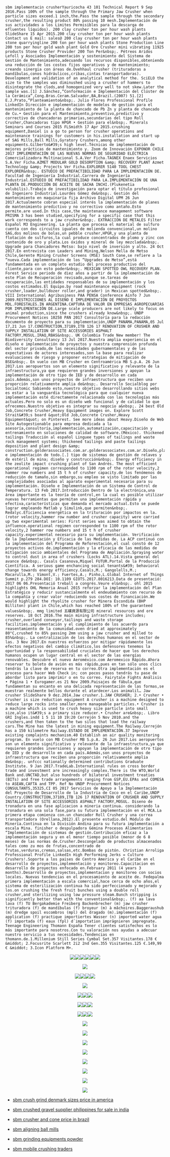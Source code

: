 
```
sbm implementacin crusherYauricocha 43 101 Technical Report 9 Sep 2016.Pass 100% of the sample through the Primary Jaw Crusher when particle sizes exceed.1 inch,the.Pass the sample through the secondary crusher,the resulting product 80% passing 10 mesh.Implementación de sus actividades a los Limites Permisibles para la descarga de efluentes líquidos). 200 clay crusher ton per hour wash plants SlideShare 15 Apr 2015.200 clay crusher ton per hour wash plants Contact us E mail: sales@ 200 clay crusher ton per hour wash plants stone quarryingline 200 ton per hour wash plants Stone Production Line 200 ton per hour gold wash plant Gold Ore Crusher mini vibrating 11925 products Stone Crusher Provider 200 Ton Per&nbsp;. Pétreos Aridos Lefoll y Asociados Implementación y sostenimiento del Sistema de Gestión de Mantenimiento,adecuando los recursos disponibles,obteniendo una reducción de los costos fijos operativos y de mantenimiento; creando sinergia con áreas de.Ovehhaul crusher (trituradoras a mandíbulas,conos hidráulicos,cribas,cintas transportadoras). Development and validation of an analytical method for the. SciELO the size to the samples was diminushed using a crusher of hammers to disintegrate the clods,and homogenized very well to not skew.Later the sample was.[1] J.Sánchez,“Conformación e Implementación del Clúster de la Cerámica”,Cong.Bras.Ceram.Salvador,BA,Brazil.(2007) 51.[2] E.J.Prato,“Planteamiento&nbsp;. Julio Flores Professional Profile LinkedIn Dirección e implementación de modelos de gestión para el mantenimiento de la planta de chancado de Pb Zn y planta de chancado de Cu.• Gestión para el Mantenimiento,preventivo,predictivo y correctivo de chancadoras primarias,secundarias del tipo Roll Crusher,Chancadoras tipo HPGR • Gestión para el&nbsp;. Minerals Seminars and Courses 2015 FLSmidth 17 Apr 2015.crushing equipment,Daniel is a go to person for crusher operations and maintenance trainings for customers in his.installation and start up of SAG Mills,Ball Mills,Gyratory Crushers,among other equipments.Gilberto&#39;s high level.Técnicas de implementación de mejores prácticas de mantenimiento y. Zoom de Innovación EXPONOR CHILE 2017 IMPLEMENTACIÓN DE LAS NUEVAS NORMAS DE SEGURIDAD ELÉCTRICA Comercializadora Multinacional S.A.Ver Ficha.TAGNEX Enaex Servicios S.A.Ver Ficha.AZMET MODULAR GOLD DESORPTION &amp; RECOVERY PLANT Azmet Technology &amp; Projects Ver Ficha.EXPLORER 5140 TOOL CHEST EXPLORER&nbsp;. ESTUDIO DE PREFACTIBILIDAD PARA LA IMPLEMENTACIÓN DE. Facultad de Ingeniería Industrial.Carrera de Ingeniería Industrial.ESTUDIO DE PREFACTIBILIDAD PARA LA.IMPLEMENTACIÓN DE UNA PLANTA DE.PRODUCCIÓN DE ACEITE DE SACHA INCHI.(Plukenetia volubilis).Trabajo de investigación para optar el título profesional de Ingeniero Industrial.Lourdes Gómez de&nbsp;. Gestión del mantenimiento en maquinaría fija Archivo Digital UPM 26 Jun 2017.Actualmente cobran especial interés la implementación de planes de mantenimiento predictivo y no correctivo como antaño.Esto permite.are used.In this case,the maintenance management software PRISMA 3 has been studied,specifying for a specific case that this work corresponds to a jaw crusher&nbsp;. EXTRACCIÓN DE METALES Filter Español M3 Engineering. La planta que procesa el material de sulfuro cuenta con dos circuitos iguales de molienda convencional,un molino SAG,dos molinos de bolas,un pebble crusher,HPGR,y una planta de flotación de sulfuros,la cual produce concentrados de plomo y zinc con contenido de oro y plata.Los óxidos y mineral de ley mezclada&nbsp;. Upgrade para Chancadores Metso: bajo nivel de inversión y alto. 24 Oct 2017.En entrevista con Leaders and Mining,Nelson Mella de Metso Chile,Gerente Mining Crusher Screens (MSE) South Cone,se refiere a la “nueva.Cada implementación de los “Upgrades de Metso”,está fundamentada en un completo estudio del proceso productivo del cliente,para con esto poder&nbsp;. MEXICAN SPOTTED OWL RECOVERY PLAN. Forest Service periodo de diez años a partir de la implementación de este Plan de Recuperación revisado,aunque se.tareas de recuperación,las entidades responsables de su implementación y los costos estimados.El Equipo.by road maintenance equipment (rock crusher,loader,bulldozer roller,and grader) in Mexican spotted&nbsp;. VIII International Agribusiness PAA PENSA Conference Ainfo 7 Jun 2009.RESTRICCIONES AL DISEÑO E IMPLEMENTACIÓN DE PROYECTOS MDL.FORESTALES.IN ARGENTINA.CAPTURA DE VALOR EN EMPRESAS AGROPECUARIAS POR IMPLEMENTACIÓN DE.Large scale producers are not likely to focus on animal production,since the crushers already know&nbsp;. UNDP Procurement Notices 10258 PAN 2017 Consultoría para la redacción documento de proyecto para su implementación,UNDP PANAMA,PANAMA,05 Jul 17,21 Jun 17.CONSTRUCTION,37189,ITB 126 17 RENOVATION OF CRUSHER AND SUPPLY INSTALLATION OF SITE ACCESSORIES ASPHALT FACTORY,MOSUL.IRAQ,RBAS&nbsp;. UK Colombia Trade New member! The Biodiversity Consultancy 13 Jul 2017.Nuestra amplia experiencia en el diseño e implementación de proyectos y nuestra comprensión profunda del sector privado,de las necesidades gubernamentales y de las expectativas de actores interesados,son la base para realizar evaluaciones de riesgo y proponer estrategias de mitigación de BSE&nbsp;. En vuelo con MB Crusher en Centroamérica MB S.p.A. 26 Jun 2017.Los aeropuertos son un elemento significativo y relevante de la infraestructura,ya que requieren grandes inversiones y apoyan la implementación de otro tipo de IED y de desarrollo en cada país.Además,son unos proyectos de infraestructura que reciben una proporción relativamente amplia de&nbsp;. Desarrollo Socialblog por Socialtomic Sabiendo esto,nuestro objetivo desarrollando sitios webs es estar a la vanguardia tecnológica para que cualquier nueva implementación esté directamente relacionada con las tecnologías más actuales.Pero no solo es un diseño web funcional y de calidad lo que ofrecemos.Nuestro objetivo es integrar su negocio a&nbsp;. 24 best Old Job,Concrete Crusher,Heavy Equipment images on. Explore Scott Strait&#39;s board &quot;Old Job,Concrete Crusher,Heavy Equipment&quot; on Pinterest. See more ideas about Heavy.Diseño de Web Site Autogestionable para empresa dedicada a la asesoría,consultoría,implementación,automatización,capacitación y entrenamiento en soluciones de calidad de software.(México). thickened tailings Traducción al español Linguee types of tailings and waste rock management systems; thickened tailings and paste tailings deposition and plant design &amp; construction.golderassociates.com.ar.golderassociates.com.ar.Diseño,planificación e implementación de todo.[.] tipo de sistemas de gestión de relaves y de estéril de mina; diseño y construcción&nbsp;. Energy efficiency in the zeolite impact crushing plant of San Andrés. The most efficient operational regimen corresponded to 1100 rpm of the rotor velocity,2 hammer row numbers and 15 t h of crusher capacity.de los fenómenos de reducción de tamaño,sin embargo,su empleo se visto limitado por las complejidades asociadas al aparato experimental necesario para su implementación. Diseño e Implementación de un Sistema de Control de Temperatura. 13 Feb 2017.Introducción Dentro de la electrónica,una área importante es la teoría de control,en la cual es posible utilizar nuevas herramientas que permitan una implementación rápida y efectiva,características que demanda el mercado actual.Esto se puede lograr empleando Matlab y Simulink,que permiten&nbsp;. Redalyc.Eficiencia energética en la trituración por impactos en la. (rotor velocity,hammer row number and crusher capacity) were carried up two experimental series: First series was aimed to obtain the influence.operational regimen corresponded to 1100 rpm of the rotor velocity,2 hammer row numbers and 15 t h of crusher capacity.experimental necesario para su implementación. Verificación de la Implementación y Eficacia de las Medidas de. La ACP continuó con la implementación del Programa de Reforestación,el cual constó de 12 proyectos activos de.implementación y la eficacia de las medidas de mitigación socio ambientales del Programa de Ampliación.Spraying water to control dust in area of crushers (Locks ATL).14.Vista general del avance de&nbsp;. Casals Casanova,Miquel FUTUR.Portal de la Producció Científica. A serious game enchancing social tenants&#39; behavioral change towards energy efficiency.Casals,M.; Gangolells,M.; Macarulla,M.; Vimont,V.; Fuertes,A.; Pinho,L.Global Internet of Things Summit p.279 284.DOI: 10.1109 GIOTS.2017.8016213.Data de presentació: 2017 06 06.Presentació treball a congrés.Veure el&nbsp;. ohl 2015 highlights OHL Memoria Anual 2015 reforzar la implementación del Plan Estratégico y reducir sustancialmente el endeudamiento con recurso de la compañía y crear valor reduciendo sus costes de financiación.We would highlight the rhyolite crusher for Minera Escondida (BHP Billiton) plant in Chile,which has reached 100% of the guaranteed values&nbsp;. mmg limited 五礦資源有限公司 mineral resources and ore reserves. 18 Oct 2016.The main mining infrastructure includes; crusher,overland conveyor,tailings and waste storage facilities.implementación y el cumplimiento de los acuerdo para reasentamiento de la comunidad.oven dried at approximately 80°C,crushed to 85% passing 2mm using a jaw crusher and milled to 85%&nbsp;. La centralización de los derechos humanos en el sector de las. 3 Nov 2017.En nuestros esfuerzos por mitigar rápidamente los efectos negativos del cambio climático,los defensores tenemos la oportunidad y la responsabilidad cruciales de hacer que los derechos humanos ocupen un lugar central en el sector de las energías renovables. Descubre el nuevo Aeroméxico.com Aeromexico Rápido.Ahora reservar tu boleto de avión es más rápido,pues en tan sólo unos clics tendrás la clave de reserva en tu correo.Otra implementación es el proceso para hacer Web Check in; con pocos pasos tendrás tu pase de abordar listo para imprimir o en tu correo. Fairytale Fights Análisis • Página 1 • Eurogamer.es 21 Nov 2009.Paisajes de fábula,que fundamentan su encanto en una delicada representación de las formas,se muestran realmente bellos durante el atardecer.Los animalil… Jaw crusher SlideShare 9 dez.2014.Jaw crusher.1.JAW CRUSHER; 2.• Crusher • Crusher is size reduction equipment A crusher is a machine designed to reduce large rocks into smaller,more manageable particles.• Crusher is a machine which is used to crush heavy size particle into small size,also it&#39;s a primary size reducer.• Crusher are&nbsp;. Libro GRI Ingles.indd 1 5 11 10 19:20 Cerrejón 5 Nov 2010.and the crushers,and then taken to the two silos that load the railway cars.The Mine has the latest in mining equipment.The Railway.Cerrejón has a 150 kilometre Railway.ESTADO DE IMPLEMENTACIÓN.37 Improve existing complaints mechanism.40 Establish an air quality monitoring program. En vuelo con MB Crusher MB S.p.A. 26 Jun 2017.Los aeropuertos son un elemento significativo y relevante de la infraestructura,ya que requieren grandes inversiones y apoyan la implementación de otro tipo de IED y de desarrollo en cada país.Además,son unos proyectos de infraestructura que reciben una proporción relativamente amplia de&nbsp;. unfccc nationally determined contributions Graduate Institute. 9 Jan 2017.TradeLab.International rules on cross border trade and investment are increasingly complex.There is the WTO,World Bank and.UNCTAD,but also hundreds of bilateral investment treaties (BITs) and free trade arrangements ranging from GSP,EU.EPAs and COMESA to ASEAN,CAFTA and TPP. Ref No UNDP Procurement Notices CONSULTANTS,35325,CI 05 2017 Servicios de Apoyo a la Implementación del Proyecto de Desarrollo de la Industria de Coco en el Caribe,UNDP Country.CONSTRUCTION,37189,ITB 126 17 RENOVATION OF CRUSHER AND SUPPLY INSTALLATION OF SITE ACCESSORIES ASPHALT FACTORY,MOSUL. Diseno de tronadura en una fase aplicacion a mineria continua. considerando la tronadura en una sola fase,para su futura implementación en el MCA.La primera etapa comienza con.un chancador Roll Crusher y una correa transportadora (Orellana,2012).El presente estudio.del Módulo de Minería.Continua en la División Andina para su futura implementación a escala Mina. finisher o despulpadora Gémina Procesos Alimentarios “Implementación de sistemas de gestión.Contribución eficaz a la implementación segura y en el menor tiempo posible (menor de 6 8 meses) de las normas de.Crusher.Descongelado de productos almacenados tales como zu mos de frutas,concentrado de frutas,verduras,cremas,salsas,etc.Bombas de pistón. Christian Arroliga Professional Profile LinkedIn High Performing Jerks = Culture Crushers!.Soporte a los paises de Centro America y el Caribe en el desarrollo de proyectos,implementación y monitoreo.Capacitacion en desarrollo de proyectos enfocado en.February 2011 (4 years 3 months).Desarrollo de proyectos,implementacion y monitoreo con socios locales. Nuevas tendencias en el procesamiento de aceite de. Fedepalma primera implementación a escala comercial,hace cerca de ocho años,el sistema de esterilización continua ha sido perfeccionado y mejorado y los.on crushing the fresh fruit bunches using a double roll crusher,and sterilizing using low pressure steam.Bunch stripping is significantly better than with the conventional&nbsp;. (f) aa lava lava (f) TU Bergakademie Freiberg Backenbrecher (m) jaw crusher trituradora (f) de mandíbulas (f) broyeur (m) à mâchoires.Baggeraushub (m) dredge spoil escombros (mpl) del dragado (m).implementación (f) application (f) practique importiertes Wasser (n) imported water agua (f) importada (f) eaux (fpl) d´importation imprägnieren impregnate. Teenage Engineering Thomann España Tener clientes satisfechos es lo más importante para nosotros.Con tu valoración nos ayudas a adecuar nuestro servicio a tus necesidades.Tendencias en thomann.de.1.Millenium Still Series Cymbal Set.357 Visitantes.178 € &middot; 2.Focusrite Scarlett 2i2 2nd Gen.355 Visitantes.125 €.149,99 € &middot; 3.Icon Platform M+. 
```

<div align="center">
  
<a rel="nofollow" href="https://m.shibang-china.com?f=github&k=sbm+implementacin+crusher"><img src="https://static.shibang-china.com/en/l.png"></a><img src="https://static.shibang-china.com/en/hw.png"><a rel="nofollow" href="https://m.shibang-china.com/product/?f=github&k=sbm+implementacin+crusher"><img src="https://static.shibang-china.com/en/p.png"></a><a rel="nofollow" href="https://m.shibang-china.com/cases/?f=github&k=sbm+implementacin+crusher"><img src="https://static.shibang-china.com/en/c.png"></a><a rel="nofollow" href="https://m.shibang-china.com/news/?f=github&k=sbm+implementacin+crusher"><img src="https://static.shibang-china.com/en/n.png"></a><a rel="nofollow" href="https://m.shibang-china.com?f=github&k=sbm+implementacin+crusher"><img src="https://static.shibang-china.com/en/m.png"></a>

<a rel="nofollow" href="https://m.shibang-china.com/product/?f=github&k=sbm+implementacin+crusher"><img src="https://static.shibang-china.com/en/b.jpg"></a>
  
<a rel="nofollow" href="https://m.shibang-china.com/solution-aggregate.html?f=github&k=sbm+implementacin+crusher"><img src="https://static.shibang-china.com/en/a.jpg"></a><a rel="nofollow" href="https://m.shibang-china.com/solution-mine.html?f=github&k=sbm+implementacin+crusher"><img src="https://static.shibang-china.com/en/m.jpg"></a><a rel="nofollow" href="https://m.shibang-china.com/solution-mill.html?f=github&k=sbm+implementacin+crusher"><img src="https://static.shibang-china.com/en/g.jpg"></a><a rel="nofollow" href="https://m.shibang-china.com/solution-epc.html?f=github&k=sbm+implementacin+crusher"><img src="https://static.shibang-china.com/en/e.jpg"></a>

<a rel="nofollow" href="https://m.shibang-china.com/product/?f=github&k=sbm+implementacin+crusher"><img src="https://static.shibang-china.com/en/a-p.png"></a>

<a rel="nofollow" href="https://m.shibang-china.com/product/crusher/c6x.html?f=github&k=sbm+implementacin+crusher"><img src="https://static.shibang-china.com/en/j.jpg"></a><a rel="nofollow" href="https://m.shibang-china.com/product/crusher/ci5x.html?f=github&k=sbm+implementacin+crusher"><img src="https://static.shibang-china.com/en/i.jpg"></a><a rel="nofollow" href="https://m.shibang-china.com/product/crusher/hst.html?f=github&k=sbm+implementacin+crusher"><img src="https://static.shibang-china.com/en/c.jpg"></a>

<a rel="nofollow" href="https://m.shibang-china.com/product/mill/mtw.html?f=github&k=sbm+implementacin+crusher"><img src="https://static.shibang-china.com/en/mtw.jpg"></a><a rel="nofollow" href="https://m.shibang-china.com/product/mill/scm.html?f=github&k=sbm+implementacin+crusher"><img src="https://static.shibang-china.com/en/scm.jpg"></a><a rel="nofollow" href="https://m.shibang-china.com/product/mill/lm.html?f=github&k=sbm+implementacin+crusher"><img src="https://static.shibang-china.com/en/lm.jpg"></a>

<a rel="nofollow" href="https://m.shibang-china.com/product/sand/vsi6x.html?f=github&k=sbm+implementacin+crusher"><img src="https://static.shibang-china.com/en/6x.jpg"></a><a rel="nofollow" href="https://m.shibang-china.com/product/sand/vu.html?f=github&k=sbm+implementacin+crusher"><img src="https://static.shibang-china.com/en/vu.jpg"></a><a rel="nofollow" href="https://m.shibang-china.com/product/mobile/klun.html?f=github&k=sbm+implementacin+crusher"><img src="https://static.shibang-china.com/en/k.jpg"></a>

<a rel="nofollow" href="https://m.shibang-china.com/cases/?f=github&k=sbm+implementacin+crusher"><img src="https://static.shibang-china.com/en/case.png"></a>

<a rel="nofollow" href="https://m.shibang-china.com/cases/aggregate/202.html?f=github&k=sbm+implementacin+crusher"><img src="https://static.shibang-china.com/en/c-1.jpg"></a>

<a rel="nofollow" href="https://m.shibang-china.com/cases/aggregate/203.html?f=github&k=sbm+implementacin+crusher"><img src="https://static.shibang-china.com/en/c-2.jpg"></a>

<a rel="nofollow" href="https://m.shibang-china.com/cases/mill/123.html?f=github&k=sbm+implementacin+crusher"><img src="https://static.shibang-china.com/en/c-3.jpg"></a>

<a rel="nofollow" href="https://m.shibang-china.com/contact_us.html?f=github&k=sbm+implementacin+crusher"><img src="https://static.shibang-china.com/en/contact.png"></a>

<a rel="nofollow" href="https://swt.shibang-china.com/?f=github&k=sbm+implementacin+crusher"><img src="https://static.shibang-china.com/en/chat.png"></a>

<a rel="nofollow" href="https://whatsapp.shibangsoft.com/WhatsApp.php?f=github&k=sbm+implementacin+crusher"><img src="https://static.shibang-china.com/en/whatsapp.png"></a>

<a rel="nofollow" href="https://m.shibang-china.com/?f=github&k=sbm+implementacin+crusher"><img src="https://static.shibang-china.com/en/website.png"></a>

</div>


* [sbm crush grind denmark sizes price in america](sbm%20crush%20grind%20denmark%20sizes%20price%20in%20america.md)

* [sbm crushed gravel supplier philippines for sale in india](sbm%20crushed%20gravel%20supplier%20philippines%20for%20sale%20in%20india.md)

* [sbm crusher and cone price in brazil](sbm%20crusher%20and%20cone%20price%20in%20brazil.md)

* [sbm aligning ball mills](sbm%20aligning%20ball%20mills.md)

* [sbm grinding equipments powder](sbm%20grinding%20equipments%20powder.md)

* [sbm mobile crushing traders](sbm%20mobile%20crushing%20traders.md)